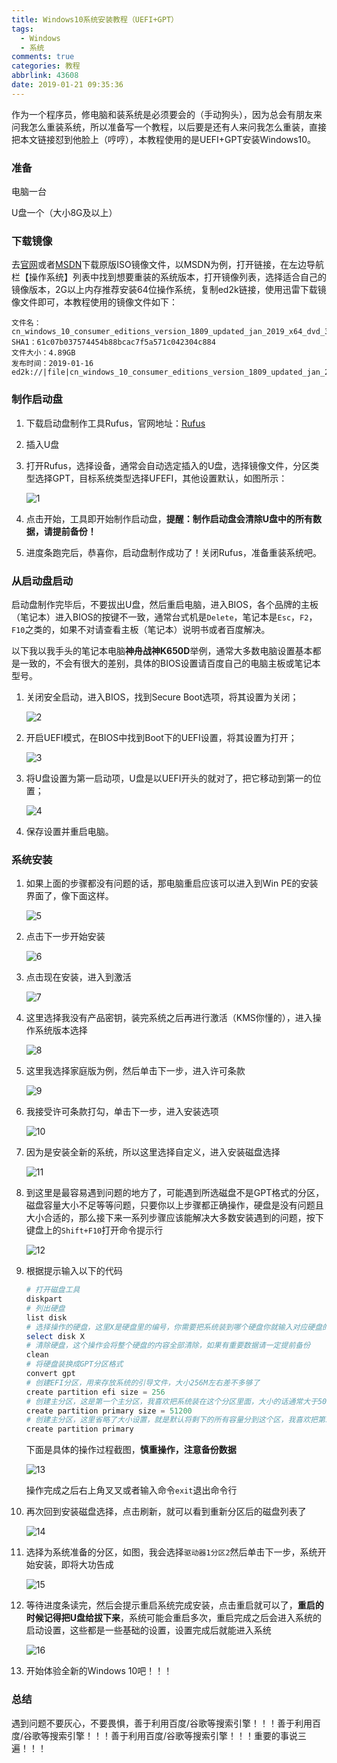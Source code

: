 ```yaml
---
title: Windows10系统安装教程（UEFI+GPT）
tags:
  - Windows
  - 系统
comments: true
categories: 教程
abbrlink: 43608
date: 2019-01-21 09:35:36
---
```


作为一个程序员，修电脑和装系统是必须要会的（手动狗头），因为总会有朋友来问我怎么重装系统，所以准备写一个教程，以后要是还有人来问我怎么重装，直接把本文链接怼到他脸上（哼哼），本教程使用的是UEFI+GPT安装Windows10。

<!--more-->

### 准备

电脑一台

U盘一个（大小8G及以上）

### 下载镜像

去[官网](https://www.microsoft.com)或者[MSDN](https://msdn.itellyou.cn/)下载原版ISO镜像文件，以MSDN为例，打开链接，在左边导航栏【操作系统】列表中找到想要重装的系统版本，打开镜像列表，选择适合自己的镜像版本，2G以上内存推荐安装64位操作系统，复制ed2k链接，使用迅雷下载镜像文件即可，本教程使用的镜像文件如下：

```
文件名：cn_windows_10_consumer_editions_version_1809_updated_jan_2019_x64_dvd_34b4d4fb.iso
SHA1：61c07b037574454b88bcac7f5a571c042304c884
文件大小：4.89GB
发布时间：2019-01-16
ed2k://|file|cn_windows_10_consumer_editions_version_1809_updated_jan_2019_x64_dvd_34b4d4fb.iso|5246148608|D93F5C49291A0B7AA888537954785DC3|/
```

### 制作启动盘

1. 下载启动盘制作工具Rufus，官网地址：[Rufus](https://rufus.ie/)

2. 插入U盘

3. 打开Rufus，选择设备，通常会自动选定插入的U盘，选择镜像文件，分区类型选择GPT，目标系统类型选择UFEFI，其他设置默认，如图所示：

   ![1](https://tvax3.sinaimg.cn/large/005tkHc2gy1fzf5ko8tg2j30bq0g6jrz.jpg)

4. 点击开始，工具即开始制作启动盘，**提醒：制作启动盘会清除U盘中的所有数据，请提前备份！**

5. 进度条跑完后，恭喜你，启动盘制作成功了！关闭Rufus，准备重装系统吧。

### 从启动盘启动

启动盘制作完毕后，不要拔出U盘，然后重启电脑，进入BIOS，各个品牌的主板（笔记本）进入BIOS的按键不一致，通常台式机是`Delete`，笔记本是`Esc`，`F2`，`F10`之类的，如果不对请查看主板（笔记本）说明书或者百度解决。

以下我以我手头的笔记本电脑**神舟战神K650D**举例，通常大多数电脑设置基本都是一致的，不会有很大的差别，具体的BIOS设置请百度自己的电脑主板或笔记本型号。

1. 关闭安全启动，进入BIOS，找到Secure Boot选项，将其设置为关闭；

   ![2](https://tva3.sinaimg.cn/large/005tkHc2gy1fzf5kojgmaj31770ku1iu.jpg)

2. 开启UEFI模式，在BIOS中找到Boot下的UEFI设置，将其设置为打开；

   ![3](https://i.loli.net/2020/01/19/wTjuyZ8c3lRthfe.jpg)

3. 将U盘设置为第一启动项，U盘是以UEFI开头的就对了，把它移动到第一的位置；

   ![4](https://tva3.sinaimg.cn/large/005tkHc2gy1fzf5kpbgu4j316s0ks4qp.jpg)

4. 保存设置并重启电脑。

### 系统安装

1. 如果上面的步骤都没有问题的话，那电脑重启应该可以进入到Win PE的安装界面了，像下面这样。

   ![5](https://tva1.sinaimg.cn/large/005tkHc2gy1fzf5kprckfj31530n64qp.jpg)

2. 点击下一步开始安装

   ![6](https://tvax2.sinaimg.cn/large/005tkHc2gy1fzf5kq7sayj313w0mfb29.jpg)

3. 点击现在安装，进入到激活

   ![7](https://i.loli.net/2020/01/19/f8HGrYty6kxL9Rh.jpg)

4. 这里选择我没有产品密钥，装完系统之后再进行激活（KMS你懂的），进入操作系统版本选择

   ![8](https://tvax2.sinaimg.cn/large/005tkHc2gy1fzf5kr5t7qj312e0lfkjl.jpg)

5. 这里我选择家庭版为例，然后单击下一步，进入许可条款

   ![9](https://tva3.sinaimg.cn/large/005tkHc2gy1fzf5krm6a1j31160k47wh.jpg)

6. 我接受许可条款打勾，单击下一步，进入安装选项

   ![10](https://tva2.sinaimg.cn/large/005tkHc2gy1fzf5ks27j4j30yp0js4qp.jpg)

7. 因为是安装全新的系统，所以这里选择自定义，进入安装磁盘选择

   ![11](https://tvax3.sinaimg.cn/large/005tkHc2gy1fzf5kshan5j311h0l2x6p.jpg)

8. 到这里是最容易遇到问题的地方了，可能遇到所选磁盘不是GPT格式的分区，磁盘容量大小不足等等问题，只要你以上步骤都正确操作，硬盘是没有问题且大小合适的，那么接下来一系列步骤应该能解决大多数安装遇到的问题，按下键盘上的`Shift+F10`打开命令提示行

   ![12](https://tvax4.sinaimg.cn/large/005tkHc2gy1fzf5ksy7npj31720mue81.jpg)

9. 根据提示输入以下的代码

   ```powershell
   # 打开磁盘工具
   diskpart
   # 列出硬盘
   list disk
   # 选择操作的硬盘，这里X是硬盘里的编号，你需要把系统装到哪个硬盘你就输入对应硬盘的编号
   select disk X
   # 清除硬盘，这个操作会将整个硬盘的内容全部清除，如果有重要数据请一定提前备份
   clean
   # 将硬盘装换成GPT分区格式
   convert gpt
   # 创建EFI分区，用来存放系统的引导文件，大小256M左右差不多够了
   create partition efi size = 256
   # 创建主分区，这是第一个主分区，我喜欢把系统装在这个分区里面，大小的话通常大于50G，因为我不喜欢在C盘放过多的文件和装软件，我这里分了50G
   create partition primary size = 51200
   # 创建主分区，这里省略了大小设置，就是默认将剩下的所有容量分到这个区，我喜欢把第二个分区用作D盘，装一些软件
   create partition primary
   ```

   下面是具体的操作过程截图，**慎重操作，注意备份数据**

   ![13](https://tva2.sinaimg.cn/large/005tkHc2gy1fzf5kmifgcj30xc0orhdt.jpg)

   操作完成之后右上角叉叉或者输入命令`exit`退出命令行

10. 再次回到安装磁盘选择，点击刷新，就可以看到重新分区后的磁盘列表了

    ![14](https://tva3.sinaimg.cn/large/005tkHc2gy1fzf5kmz9xlj314z0n84qq.jpg)

11. 选择为系统准备的分区，如图，我会选择`驱动器1分区2`然后单击下一步，系统开始安装，即将大功告成

    ![15](https://tva1.sinaimg.cn/large/005tkHc2gy1fzf5knjkswj31800oekjl.jpg)

12. 等待进度条读完，然后会提示重启系统完成安装，点击重启就可以了，**重启的时候记得把U盘给拔下来**，系统可能会重启多次，重启完成之后会进入系统的启动设置，这些都是一些基础的设置，设置完成后就能进入系统

    ![16](https://tva4.sinaimg.cn/large/005tkHc2gy1fzf5knxosxj31hc0u04qp.jpg)

13. 开始体验全新的Windows 10吧！！！

### 总结

遇到问题不要灰心，不要畏惧，善于利用百度/谷歌等搜索引擎！！！善于利用百度/谷歌等搜索引擎！！！善于利用百度/谷歌等搜索引擎！！！重要的事说三遍！！！
